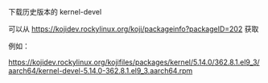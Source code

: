 下载历史版本的  kernel-devel

可以从 <https://kojidev.rockylinux.org/koji/packageinfo?packageID=202> 获取

例如：

<https://kojidev.rockylinux.org/kojifiles/packages/kernel/5.14.0/362.8.1.el9_3/aarch64/kernel-devel-5.14.0-362.8.1.el9_3.aarch64.rpm>